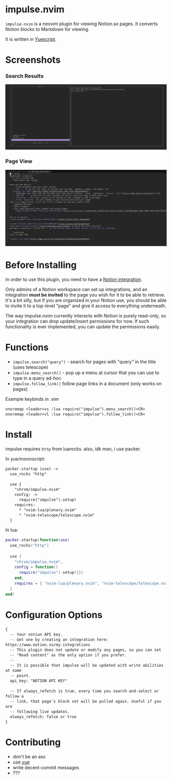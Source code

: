 impulse.nvim
===

`impulse.nvim` is a neovim plugin for viewing Notion.so pages. It converts
Notion blocks to Markdown for viewing.

It is written in [Yuescript][1].


Screenshots
===


### Search Results

![search](https://raw.githubusercontent.com/chrsm/impulse.nvim/assets/img/impulse-search-results.png)


### Page View

![view](https://raw.githubusercontent.com/chrsm/impulse.nvim/assets/img/impulse-to-markdown.png)


Before Installing
===

In order to use this plugin, you need to have a [Notion integration][2].

Only admins of a Notion workspace can set up integrations, and an integration
**must be invited** to the page you wish for it to be able to retrieve.
It's a bit silly, but if you are organized in your Notion use, you should be
able to invite it to a top-level "page" and give it access to everything
underneath.

The way impulse.nvim currently interacts with Notion is purely read-only, so
your integration can drop update/insert permissions for now. If such
functionality is ever implemented, you can update the permissions easily.


Functions
===

- `impulse.search("query")` - search for pages with "query" in the title (uses telescope)
- `impulse.menu_search()` - pop up a menu at cursor that you can use to type in a query ad-hoc 
- `impulse.follow_link()` follow page links in a document (only works on pages)

Example keybinds in .vim

```
nnoremap <leader>vs :lua require("impulse").menu_search()<CR>
nnoremap <leader>vl :lua require("impulse").follow_link()<CR>
```


Install
===

impulse requires `http` from luarocks.
also, idk man, i use packer.

In yue/moonscript:

```moonscript
packer.startup (use) ->
  use_rocks "http"

  use {
    "chrsm/impulse.nvim"
    config: ->
      require("impulse").setup!
    requires:
      * "nvim-lua/plenary.nvim"
      * "nvim-telescope/telescope.nvim"
  }
```

In lua:

```lua
packer.startup(function(use)
  use_rocks("http")

  use {
    "chrsm/impulse.nvim",
    config = function()
      require("impulse").setup({})
    end,
    requires = { "nvim-lua/plenary.nvim", "nvim-telescope/telescope.nvim" },
  }
end)
```


Configuration Options
===

```moonscript
{
  -- Your notion API key. 
  -- Get one by creating an integration here: https://www.notion.so/my-integrations
  -- This plugin does not update or modify any pages, so you can set
  -- "Read content" as the only option if you prefer.
  --
  -- It is possible that impulse will be updated with write abilities at some
  -- point.
  api_key: "NOTION API KEY"

  -- If always_refetch is true, every time you search-and-select or follow a
  -- link, that page's block set will be pulled again. Useful if you are
  -- following live updates.
  always_refetch: false or true
}
```


Contributing
===

- don't be an ass
- use [yue][1]
- write decent commit messages
- ???


[1]: https://github.com/pigpigyyy/Yuescript
[2]: https://www.notion.so/my-integrations
